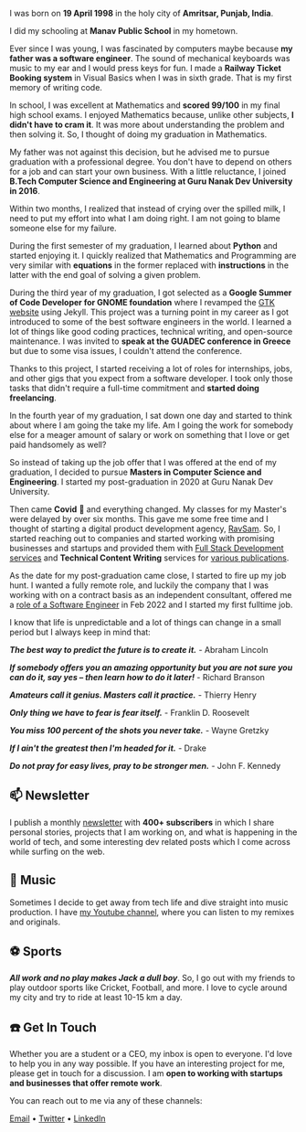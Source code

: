 ---
---

I was born on **19 April 1998** in the holy city of **Amritsar, Punjab, India**.

I did my schooling at **Manav Public School** in my hometown.

Ever since I was young, I was fascinated by computers maybe because **my father was a software engineer**. The sound of mechanical keyboards was music to my ear and I would press keys for fun. I made a **Railway Ticket Booking system** in Visual Basics when I was in sixth grade. That is my first memory of writing code.

In school, I was excellent at Mathematics and **scored 99/100** in my final high school exams. I enjoyed Mathematics because, unlike other subjects, **I didn't have to cram it**. It was more about understanding the problem and then solving it. So, I thought of doing my graduation in Mathematics.

My father was not against this decision, but he advised me to pursue graduation with a professional degree. You don't have to depend on others for a job and can start your own business. With a little reluctance, I joined **B.Tech Computer Science and Engineering at Guru Nanak Dev University in 2016**.

Within two months, I realized that instead of crying over the spilled milk, I need to put my effort into what I am doing right. I am not going to blame someone else for my failure.

During the first semester of my graduation, I learned about **Python** and started enjoying it. I quickly realized that Mathematics and Programming are very similar with **equations** in the former replaced with **instructions** in the latter with the end goal of solving a given problem.

During the third year of my graduation, I got selected as a **Google Summer of Code Developer for GNOME foundation** where I revamped the [GTK website](https://gtk.org) using Jekyll. This project was a turning point in my career as I got introduced to some of the best software engineers in the world. I learned a lot of things like good coding practices, technical writing, and open-source maintenance. I was invited to **speak at the GUADEC conference in Greece** but due to some visa issues, I couldn't attend the conference.

Thanks to this project, I started receiving a lot of roles for internships, jobs, and other gigs that you expect from a software developer. I took only those tasks that didn't require a full-time commitment and **started doing freelancing**.

In the fourth year of my graduation, I sat down one day and started to think about where I am going the take my life. Am I going the work for somebody else for a meager amount of salary or work on something that I love or get paid handsomely as well?

So instead of taking up the job offer that I was offered at the end of my graduation, I decided to pursue **Masters in Computer Science and Engineering**. I started my post-graduation in 2020 at Guru Nanak Dev University.

Then came **Covid** 🦠 and everything changed. My classes for my Master's were delayed by over six months. This gave me some free time and I thought of starting a digital product development agency, [RavSam](https://www.ravsam.in). So, I started reaching out to companies and started working with promising businesses and startups and provided them with [Full Stack Development services](https://www.ravsam.in/services/) and **Technical Content Writing** services for [various publications](/#-technical-content-writing).

As the date for my post-graduation came close, I started to fire up my job hunt. I wanted a fully remote role, and luckily the company that I was working with on a contract basis as an independent consultant, offered me a [role of a Software Engineer](/blog/starting-my-first-full-time-role-as-a-software-engineer) in Feb 2022 and I started my first fulltime job.

I know that life is unpredictable and a lot of things can change in a small period but I always keep in mind that:

**_The best way to predict the future is to create it._** - Abraham Lincoln

**_If somebody offers you an amazing opportunity but you are not sure you can do it, say yes – then learn how to do it later!_** - Richard Branson

**_Amateurs call it genius. Masters call it practice._** - Thierry Henry

**_Only thing we have to fear is fear itself._** - Franklin D. Roosevelt

**_You miss 100 percent of the shots you never take._** - Wayne Gretzky

**_If I ain't the greatest then I'm headed for it._** - Drake

**_Do not pray for easy lives, pray to be stronger men._** - John F. Kennedy

## 📫 Newsletter

I publish a monthly [newsletter](https://www.ravsam.in/newsletter/) with **400+ subscribers** in which I share personal stories, projects that I am working on, and what is happening in the world of tech, and some interesting dev related posts which I come across while surfing on the web.

## 🎹 Music

Sometimes I decide to get away from tech life and dive straight into music production. I have [my Youtube channel](https://youtube.com/ravdmusic), where you can listen to my remixes and originals.

## ⚽️ Sports

**_All work and no play makes Jack a dull boy_**. So, I go out with my friends to play outdoor sports like Cricket, Football, and more. I love to cycle around my city and try to ride at least 10-15 km a day.

## ☎️ Get In Touch

Whether you are a student or a CEO, my inbox is open to everyone. I'd love to help you in any way possible. If you have an interesting project for me, please get in touch for a discussion. I am **open to working with startups and businesses that offer remote work**.

You can reach out to me via any of these channels:

[Email](mailto:ravgeetdhillon@gmail.com) <span class="text-theme-white-light">&bull;</span>
[Twitter](https://www.twitter.com/ravgeetdhillon) <span class="text-theme-white-light">&bull;</span>
[LinkedIn](https://www.linkedin.com/in/ravgeetdhillon)
